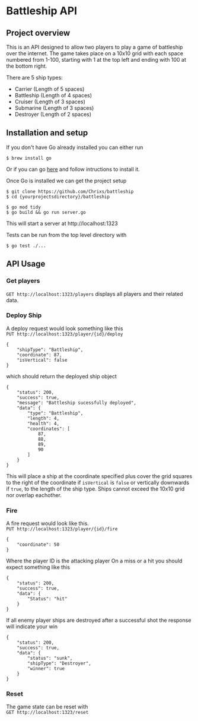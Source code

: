 # Battleship API

## Project overview

This is an API designed to allow two players to play a game of battleship over the internet. The game takes place on a 10x10 grid with each space numbered from 1-100, starting with 1 at the top left and ending with 100 at the bottom right.

There are 5 ship types:

- Carrier (Length of 5 spaces)
- Battleship (Length of 4 spaces)
- Cruiser (Length of 3 spaces)
- Submarine (Length of 3 spaces)
- Destroyer (Length of 2 spaces)

## Installation and setup

If you don't have Go already installed you can either run

```
$ brew install go
```

Or if you can go [here](https://go.dev/doc/install) and follow intructions to install it.

Once Go is installed we can get the project setup

```
$ git clone https://github.com/Chrixs/battleship
$ cd {yourprojectsdirectory}/battleship

$ go mod tidy
$ go build && go run server.go
```

This will start a server at http://localhost:1323

Tests can be run from the top level directory with

```
$ go test ./...
```

## API Usage

### Get players

`GET http://localhost:1323/players` displays all players and their related data.

### Deploy Ship

A deploy request would look something like this<br>
`PUT http://localhost:1323/player/{id}/deploy`

```
{
    "shipType": "Battleship",
    "coordinate": 87,
    "isVertical": false
}
```

which should return the deployed ship object

```
{
    "status": 200,
    "success": true,
    "message": "Battleship sucessfully deployed",
    "data": {
        "type": "Battleship",
        "length": 4,
        "health": 4,
        "coordinates": [
            87,
            88,
            89,
            90
        ]
    }
}
```

This will place a ship at the coordinate specified plus cover the grid squares to the right of the coordinate if `isVertical` is `false` or vertically downwards if `true`, to the length of the ship type. Ships cannot exceed the 10x10 grid nor overlap eachother.

### Fire

A fire request would look like this. <br>
`PUT http://localhost:1323/player/{id}/fire`

```
{
    "coordinate": 50
}
```

Where the player ID is the attacking player
On a miss or a hit you should expect something like this

```
{
    "status": 200,
    "success": true,
    "data": {
        "Status": "hit"
    }
}
```

If all enemy player ships are destroyed after a successful shot the response will indicate your win

```
{
    "status": 200,
    "success": true,
    "data": {
        "status": "sunk",
        "shipType": "Destroyer",
        "winner": true
    }
}
```

### Reset

The game state can be reset with <br>
`GET http://localhost:1323/reset`
